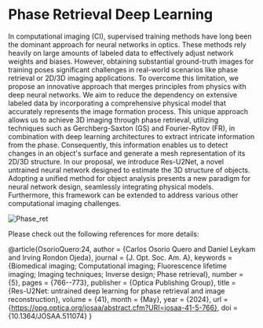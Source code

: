 # Phase Retrieval Deep Learning

In computational imaging (CI), supervised training methods have long been the dominant approach for neural networks in optics. These methods rely heavily on large amounts of labeled data to effectively adjust network weights and biases. However, obtaining substantial ground-truth images for training poses significant challenges in real-world scenarios like phase retrieval or 2D/3D imaging applications. To overcome this limitation, we propose an innovative approach that merges principles from physics with deep neural networks. We aim to reduce the dependency on extensive labeled data by incorporating a comprehensive physical model that accurately represents the image formation process. This unique approach allows us to achieve 3D imaging through phase retrieval, utilizing techniques such as Gerchberg-Saxton (GS) and Fourier-Rytov (FR), in combination with deep learning architectures to extract intricate information from the phase. Consequently, this information enables us to detect changes in an object's surface and generate a mesh representation of its 2D/3D structure. In our proposal,  we introduce Res-U2Net, a novel untrained neural network designed to estimate the 3D structure of objects. Adopting a unified method for object analysis presents a new paradigm for neural network design, seamlessly integrating physical models. Furthermore, this framework can be extended to address various other computational imaging challenges.

![Phase_ret](https://github.com/1Px-Vision/Phase_Retrieval/assets/150855410/80ca9d1f-167d-4c7b-a3c7-c8aba4985cae)

Please check out the following references for more details:

@article{OsorioQuero:24,
author = {Carlos Osorio Quero and Daniel Leykam and Irving Rondon Ojeda},
journal = {J. Opt. Soc. Am. A},
keywords = {Biomedical imaging; Computational imaging; Fluorescence lifetime imaging; Imaging techniques; Inverse design; Phase retrieval},
number = {5},
pages = {766--773},
publisher = {Optica Publishing Group},
title = {Res-U2Net: untrained deep learning for phase retrieval and image reconstruction},
volume = {41},
month = {May},
year = {2024},
url = {https://opg.optica.org/josaa/abstract.cfm?URI=josaa-41-5-766},
doi = {10.1364/JOSAA.511074}
}


